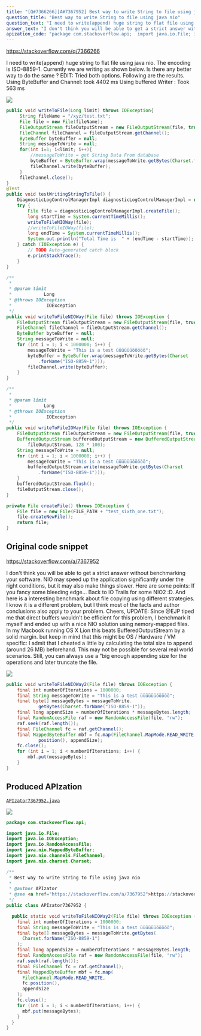 ```yaml
---
title: "[Q#7366266][A#7367952] Best way to write String to file using java nio"
question_title: "Best way to write String to file using java nio"
question_text: "I need to write(append) huge string to flat file using java nio. The encoding is ISO-8859-1. Currently we are writing as shown below. Is there any better way to do the same ? EDIT: Tried both options. Following are the results. Using ByteBuffer and Channel: took 4402 ms Using buffered Writer : Took 563 ms"
answer_text: "I don't think you will be able to get a strict answer without benchmarking your software. NIO may speed up the application significantly under the right conditions, but it may also make things slower.  Here are some points: If you fancy some bleeding edge... Back to IO Trails for some NIO2 :D. And here is a interesting benchmark about file copying using different strategies. I know it is a different problem, but I think most of the facts and author conclusions also apply to your problem. Cheers, UPDATE: Since @EJP tiped me that direct buffers wouldn't be efficient for this problem, I benchmark it myself and ended up with a nice NIO solution using nemory-mapped files. In my Macbook running OS X Lion this beats BufferedOutputStream by a solid margin. but keep in mind that this might be OS / Hardware / VM specific: I admit that I cheated a little by calculating the total size to append (around 26 MB) beforehand. This may not be possible for several real world scenarios. Still, you can always use a \"big enough appending size for the operations and later truncate the file."
apization_code: "package com.stackoverflow.api;  import java.io.File; import java.io.IOException; import java.io.RandomAccessFile; import java.nio.MappedByteBuffer; import java.nio.channels.FileChannel; import java.nio.charset.Charset;  /**  * Best way to write String to file using java nio  *  * @author APIzator  * @see <a href=\"https://stackoverflow.com/a/7367952\">https://stackoverflow.com/a/7367952</a>  */ public class APIzator7367952 {    public static void writeToFileNIOWay2(File file) throws IOException {     final int numberOfIterations = 1000000;     final String messageToWrite = \"This is a test üüüüüüööööö\";     final byte[] messageBytes = messageToWrite.getBytes(       Charset.forName(\"ISO-8859-1\")     );     final long appendSize = numberOfIterations * messageBytes.length;     final RandomAccessFile raf = new RandomAccessFile(file, \"rw\");     raf.seek(raf.length());     final FileChannel fc = raf.getChannel();     final MappedByteBuffer mbf = fc.map(       FileChannel.MapMode.READ_WRITE,       fc.position(),       appendSize     );     fc.close();     for (int i = 1; i < numberOfIterations; i++) {       mbf.put(messageBytes);     }   } }"
---
```


https://stackoverflow.com/q/7366266

I need to write(append) huge string to flat file using java nio. The encoding is ISO-8859-1.
Currently we are writing as shown below. Is there any better way to do the same ?
EDIT: Tried both options. Following are the results.
Using ByteBuffer and Channel: took 4402 ms
Using buffered Writer : Took 563 ms


<div class="code-logo"><img src="/stackoverflow.png" /></div>

```java
public void writeToFile(Long limit) throws IOException{
     String fileName = "/xyz/test.txt";
     File file = new File(fileName);        
     FileOutputStream fileOutputStream = new FileOutputStream(file, true);  
     FileChannel fileChannel = fileOutputStream.getChannel();
     ByteBuffer byteBuffer = null;
     String messageToWrite = null;
     for(int i=1; i<limit; i++){
         //messageToWrite = get String Data From database
         byteBuffer = ByteBuffer.wrap(messageToWrite.getBytes(Charset.forName("ISO-8859-1")));
         fileChannel.write(byteBuffer);         
     }
     fileChannel.close();
}
@Test
public void testWritingStringToFile() {
    DiagnosticLogControlManagerImpl diagnosticLogControlManagerImpl = new DiagnosticLogControlManagerImpl();
    try {
        File file = diagnosticLogControlManagerImpl.createFile();
        long startTime = System.currentTimeMillis();
        writeToFileNIOWay(file);
        //writeToFileIOWay(file);
        long endTime = System.currentTimeMillis();
        System.out.println("Total Time is  " + (endTime - startTime));
    } catch (IOException e) {
        // TODO Auto-generated catch block
        e.printStackTrace();
    }
}

/**
 *
 * @param limit
 *            Long
 * @throws IOException
 *             IOException
 */
public void writeToFileNIOWay(File file) throws IOException {
    FileOutputStream fileOutputStream = new FileOutputStream(file, true);
    FileChannel fileChannel = fileOutputStream.getChannel();
    ByteBuffer byteBuffer = null;
    String messageToWrite = null;
    for (int i = 1; i < 1000000; i++) {
        messageToWrite = "This is a test üüüüüüööööö";
        byteBuffer = ByteBuffer.wrap(messageToWrite.getBytes(Charset
            .forName("ISO-8859-1")));
        fileChannel.write(byteBuffer);
    }
}

/**
 *
 * @param limit
 *            Long
 * @throws IOException
 *             IOException
 */
public void writeToFileIOWay(File file) throws IOException {
    FileOutputStream fileOutputStream = new FileOutputStream(file, true);
    BufferedOutputStream bufferedOutputStream = new BufferedOutputStream(
        fileOutputStream, 128 * 100);
    String messageToWrite = null;
    for (int i = 1; i < 1000000; i++) {
        messageToWrite = "This is a test üüüüüüööööö";
        bufferedOutputStream.write(messageToWrite.getBytes(Charset
            .forName("ISO-8859-1")));
    }
    bufferedOutputStream.flush();
    fileOutputStream.close();
}

private File createFile() throws IOException {
    File file = new File(FILE_PATH + "test_sixth_one.txt");
    file.createNewFile();
    return file;
}
```


## Original code snippet

https://stackoverflow.com/a/7367952

I don&#x27;t think you will be able to get a strict answer without benchmarking your software. NIO may speed up the application significantly under the right conditions, but it may also make things slower. 
Here are some points:
If you fancy some bleeding edge... Back to IO Trails for some NIO2 :D.
And here is a interesting benchmark about file copying using different strategies. I know it is a different problem, but I think most of the facts and author conclusions also apply to your problem.
Cheers,
UPDATE:
Since @EJP tiped me that direct buffers wouldn&#x27;t be efficient for this problem, I benchmark it myself and ended up with a nice NIO solution using nemory-mapped files. In my Macbook running OS X Lion this beats BufferedOutputStream by a solid margin. but keep in mind that this might be OS / Hardware / VM specific:
I admit that I cheated a little by calculating the total size to append (around 26 MB) beforehand. This may not be possible for several real world scenarios. Still, you can always use a &quot;big enough appending size for the operations and later truncate the file.

<div class="code-logo"><img src="/stackoverflow.png" /></div>

```java
public void writeToFileNIOWay2(File file) throws IOException {
    final int numberOfIterations = 1000000;
    final String messageToWrite = "This is a test üüüüüüööööö";
    final byte[] messageBytes = messageToWrite.
            getBytes(Charset.forName("ISO-8859-1"));
    final long appendSize = numberOfIterations * messageBytes.length;
    final RandomAccessFile raf = new RandomAccessFile(file, "rw");
    raf.seek(raf.length());
    final FileChannel fc = raf.getChannel();
    final MappedByteBuffer mbf = fc.map(FileChannel.MapMode.READ_WRITE, fc.
            position(), appendSize);
    fc.close();
    for (int i = 1; i < numberOfIterations; i++) {
        mbf.put(messageBytes);
    }
}
```

## Produced APIzation

[`APIzator7367952.java`](https://github.com/pasqualesalza/apization-temp/raw/main/data/search/APIzator7367952.java)

<div class="code-logo"><img src="/apizator.png" /></div>

```java
package com.stackoverflow.api;

import java.io.File;
import java.io.IOException;
import java.io.RandomAccessFile;
import java.nio.MappedByteBuffer;
import java.nio.channels.FileChannel;
import java.nio.charset.Charset;

/**
 * Best way to write String to file using java nio
 *
 * @author APIzator
 * @see <a href="https://stackoverflow.com/a/7367952">https://stackoverflow.com/a/7367952</a>
 */
public class APIzator7367952 {

  public static void writeToFileNIOWay2(File file) throws IOException {
    final int numberOfIterations = 1000000;
    final String messageToWrite = "This is a test üüüüüüööööö";
    final byte[] messageBytes = messageToWrite.getBytes(
      Charset.forName("ISO-8859-1")
    );
    final long appendSize = numberOfIterations * messageBytes.length;
    final RandomAccessFile raf = new RandomAccessFile(file, "rw");
    raf.seek(raf.length());
    final FileChannel fc = raf.getChannel();
    final MappedByteBuffer mbf = fc.map(
      FileChannel.MapMode.READ_WRITE,
      fc.position(),
      appendSize
    );
    fc.close();
    for (int i = 1; i < numberOfIterations; i++) {
      mbf.put(messageBytes);
    }
  }
}

```